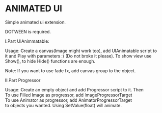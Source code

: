 # ANIMATED UI

Simple animated ui extension. 

DOTWEEN is required.

I.Part UIAnimmatable:

Usage: Create a canvas(Image might work too), add UIAnimatable script to it and Play with parameters :) (Do not broke it please). To show view use Show(), to hide Hide() functions are enough.

Note: If you want to use fade fx, add canvas group to the object.

II.Part Progressor

Usage: Create an empty object and add Progressor script to it. Then\
  To use Filled Image as progressor, add ImageProgressorTarget \
  To use Animator as progressor, add AnimatorProgressorTarget \
to objects you wanted. Using SetValue(float) will animate. 
